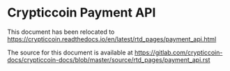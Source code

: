 # Crypticcoin Payment API

This document has been relocated to https://crypticcoin.readthedocs.io/en/latest/rtd_pages/payment_api.html

The source for this document is available at https://gitlab.com/crypticcoin-docs/crypticcoin-docs/blob/master/source/rtd_pages/payment_api.rst